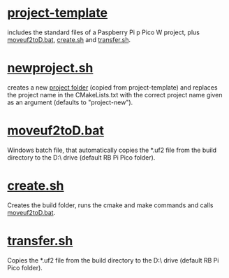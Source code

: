 # [project-template](https://github.com/mozessara/rbpico-scripts/tree/main/project-template)
includes the standard files of a Paspberry Pi p Pico W project, plus [moveuf2toD.bat](https://github.com/mozessara/rbpico-scripts/blob/main/project-template/moveuf2toD.bat), [create.sh](https://github.com/mozessara/rbpico-scripts/blob/main/project-template/create.sh) and [transfer.sh](https://github.com/mozessara/rbpico-scripts/blob/main/project-template/transfer.sh).

# [newproject.sh](https://github.com/mozessara/rbpico-scripts/blob/main/newproject.sh)
creates a new [project folder](https://github.com/mozessara/rbpico-scripts/tree/main/project-template) (copied from project-template) and replaces the project name in the CMakeLists.txt with the correct project name given as an argument (defaults to "project-new").

# [moveuf2toD.bat](https://github.com/mozessara/rbpico-scripts/blob/main/project-template/moveuf2toD.bat)
Windows batch file, that automatically copies the *.uf2 file from the build directory to the D:\ drive (default RB Pi Pico folder).

# [create.sh](https://github.com/mozessara/rbpico-scripts/blob/main/project-template/create.sh)
Creates the build folder, runs the cmake and make commands and calls [moveuf2toD.bat](https://github.com/mozessara/rbpico-scripts/blob/main/project-template/moveuf2toD.bat).

# [transfer.sh](https://github.com/mozessara/rbpico-scripts/blob/main/project-template/transfer.sh)
Copies the *.uf2 file from the build directory to the D:\ drive (default RB Pi Pico folder).
